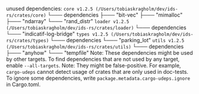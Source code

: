 unused dependencies:
`core v1.2.5 (/Users/tobiaskragholm/dev/ids-rs/crates/core)`
└─── dependencies
├─── "bit-vec"
├─── "mimalloc"
├─── "ndarray"
└─── "rand_distr"
`loader v1.2.5 (/Users/tobiaskragholm/dev/ids-rs/crates/loader)`
└─── dependencies
└─── "indicatif-log-bridge"
`types v1.2.5 (/Users/tobiaskragholm/dev/ids-rs/crates/types)`
└─── dependencies
└─── "parking_lot"
`utils v1.2.5 (/Users/tobiaskragholm/dev/ids-rs/crates/utils)`
└─── dependencies
├─── "anyhow"
└─── "tempfile"
Note: These dependencies might be used by other targets.
To find dependencies that are not used by any target, enable `--all-targets`.
Note: They might be false-positive.
For example, `cargo-udeps` cannot detect usage of crates that are only used in doc-tests.
To ignore some dependencies, write `package.metadata.cargo-udeps.ignore` in Cargo.toml.
